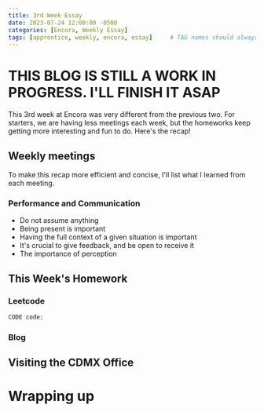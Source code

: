 ```yaml
---
title: 3rd Week Essay
date: 2023-07-24 12:00:00 -0500
categories: [Encora, Weekly Essay]
tags: [apprentice, weekly, encora, essay]     # TAG names should always be lowercase
---
```


# THIS BLOG IS STILL A WORK IN PROGRESS. I'LL FINISH IT ASAP

This 3rd week at Encora was very different from the previous two. For starters, we are having less meetings each week, but the homeworks keep getting more interesting and fun to do. Here's the recap!

## Weekly meetings
To make this recap more efficient and concise, I'll list what I learned from each meeting.
### Performance and Communication
* Do not assume anything
* Being present is important
* Having the full context of a given situation is important
* It's crucial to give feedback, and be open to receive it
* The importance of perception

### 


## This Week's Homework

### Leetcode
```java
CODE code;
```
### Blog

## Visiting the CDMX Office

# Wrapping up
